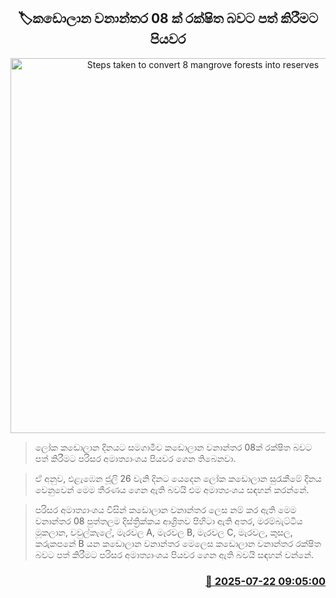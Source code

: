 <p align='center'><b><h2 align='center' title='Steps taken to convert 8 mangrove forests into reserves'>🏷කඩොලාන වනාන්තර 08 ක් රක්ෂිත බවට පත් කිරීමට පියවර</h2></b></p>
<p align='center'><img src='https://helakuru.sgp1.cdn.digitaloceanspaces.com/esana/images/lib/guiop.jpg' width='600' alt='Steps taken to convert 8 mangrove forests into reserves'></p>

> ලෝක කඩොලාන දිනයට සමගාමීව කඩොලාන වනාන්තර 08ක් රක්ෂිත බවට පත් කිරීමට පරිසර අමාත්‍යාංශය පියවර ගෙන තිබෙනවා.

> ඒ අනුව, එළැඹෙන ජූලි 26 වැනි දිනට යෙදෙන ලෝක කඩොලාන සුරැකීමේ දිනය වෙනුවෙන් මෙම තීරණය ගෙන ඇති බවයි එම අමාත්‍යංශය සඳහන් කරන්නේ.

> පරිසර අමාත්‍යාංශය විසින් කඩොලාන වනාන්තර ලෙස නම් කර ඇති මෙම වනාන්තර 08 පුත්තලම දිස්ත්‍රික්කය ආශ්‍රිතව පිහිටා ඇති අතර, මරම්බැට්ටිය මූකලාන, වවුල්කැලේ, මැරවල A, මැරවල B, මැරවල C, මැරවල, කුසල, කරුකපනේ B යන කඩොලාන වනාන්තර මෙලෙස කඩොලාන වනාන්තර රක්ෂිත බවට පත් කිරීමට පරිසර අමාත්‍යාංශය පියවර ගෙන ඇති බවයි සඳහන් වන්නේ.



<h3 align='right'><a href='https://www.helakuru.lk/esana/p/112051/'>📅 2025-07-22 09:05:00</a></h3>

